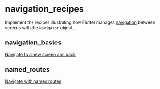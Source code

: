 # navigation_recipes

Implement the recipes illustrating how Flutter manages [navigation](https://docs.flutter.dev/cookbook/navigation) between screens with the `Navigator` object,

## navigation_basics

[Navigate to a new screen and back](https://docs.flutter.dev/cookbook/navigation/navigation-basics)

## named_routes

[Navigate with named routes](https://docs.flutter.dev/cookbook/navigation/named-routes)

